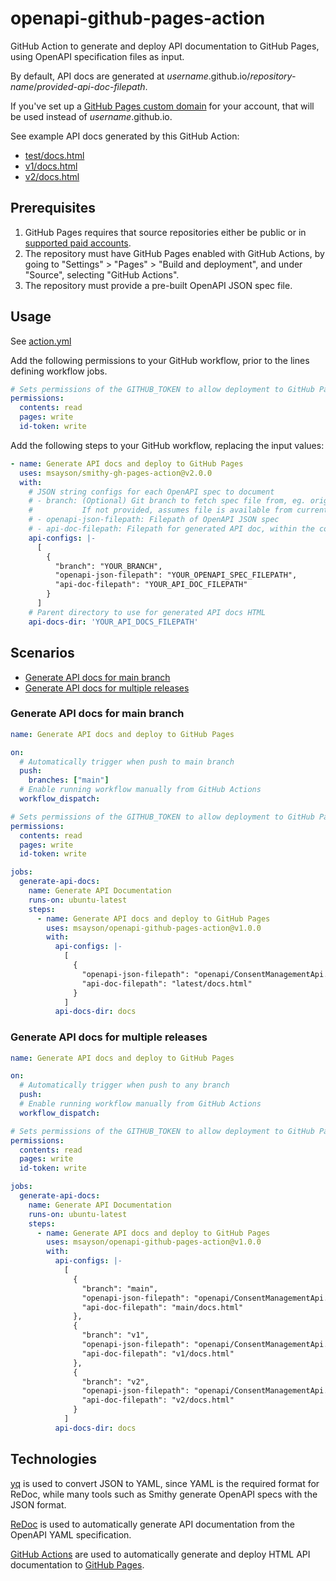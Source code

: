 # openapi-github-pages-action
GitHub Action to generate and deploy API documentation to GitHub Pages, using OpenAPI specification files as input.

By default, API docs are generated at *username*.github.io/*repository-name*/*provided-api-doc-filepath*.

If you've set up a [GitHub Pages custom domain](https://docs.github.com/en/pages/configuring-a-custom-domain-for-your-github-pages-site) for your account, that will be used instead of *username*.github.io.

See example API docs generated by this GitHub Action:
* [test/docs.html](https://www.marksayson.com/openapi-github-pages-action/test/docs.html)
* [v1/docs.html](https://www.marksayson.com/openapi-github-pages-action/v1/docs.html)
* [v2/docs.html](https://www.marksayson.com/openapi-github-pages-action/v2/docs.html)

## Prerequisites

1. GitHub Pages requires that source repositories either be public or in [supported paid accounts](https://docs.github.com/en/pages/getting-started-with-github-pages/about-github-pages).
2. The repository must have GitHub Pages enabled with GitHub Actions, by going to "Settings" > "Pages" > "Build and deployment", and under "Source", selecting "GitHub Actions".
3. The repository must provide a pre-built OpenAPI JSON spec file.

## Usage
See [action.yml](action.yml)

Add the following permissions to your GitHub workflow, prior to the lines defining workflow jobs.

```yaml
# Sets permissions of the GITHUB_TOKEN to allow deployment to GitHub Pages
permissions:
  contents: read
  pages: write
  id-token: write
```

Add the following steps to your GitHub workflow, replacing the input values:

```yaml
- name: Generate API docs and deploy to GitHub Pages
  uses: msayson/smithy-gh-pages-action@v2.0.0
  with:
    # JSON string configs for each OpenAPI spec to document
    # - branch: (Optional) Git branch to fetch spec file from, eg. origin/main
    #           If not provided, assumes file is available from current branch
    # - openapi-json-filepath: Filepath of OpenAPI JSON spec
    # - api-doc-filepath: Filepath for generated API doc, within the common directory defined by api-docs-dir
    api-configs: |-
      [
        {
          "branch": "YOUR_BRANCH",
          "openapi-json-filepath": "YOUR_OPENAPI_SPEC_FILEPATH",
          "api-doc-filepath": "YOUR_API_DOC_FILEPATH"
        }
      ]
    # Parent directory to use for generated API docs HTML
    api-docs-dir: 'YOUR_API_DOCS_FILEPATH'
```

## Scenarios

* [Generate API docs for main branch](#Generate-API-docs-for-main-branch)
* [Generate API docs for multiple releases](#Generate-API-docs-for-multiple-releases)

### Generate API docs for main branch

```yaml
name: Generate API docs and deploy to GitHub Pages

on:
  # Automatically trigger when push to main branch
  push:
    branches: ["main"]
  # Enable running workflow manually from GitHub Actions
  workflow_dispatch:

# Sets permissions of the GITHUB_TOKEN to allow deployment to GitHub Pages
permissions:
  contents: read
  pages: write
  id-token: write

jobs:
  generate-api-docs:
    name: Generate API Documentation
    runs-on: ubuntu-latest
    steps:
      - name: Generate API docs and deploy to GitHub Pages
        uses: msayson/openapi-github-pages-action@v1.0.0
        with:
          api-configs: |-
            [
              {
                "openapi-json-filepath": "openapi/ConsentManagementApi.openapi.json",
                "api-doc-filepath": "latest/docs.html"
              }
            ]
          api-docs-dir: docs
```

### Generate API docs for multiple releases

```yaml
name: Generate API docs and deploy to GitHub Pages

on:
  # Automatically trigger when push to any branch
  push:
  # Enable running workflow manually from GitHub Actions
  workflow_dispatch:

# Sets permissions of the GITHUB_TOKEN to allow deployment to GitHub Pages
permissions:
  contents: read
  pages: write
  id-token: write

jobs:
  generate-api-docs:
    name: Generate API Documentation
    runs-on: ubuntu-latest
    steps:
      - name: Generate API docs and deploy to GitHub Pages
        uses: msayson/openapi-github-pages-action@v1.0.0
        with:
          api-configs: |-
            [
              {
                "branch": "main",
                "openapi-json-filepath": "openapi/ConsentManagementApi.openapi.json",
                "api-doc-filepath": "main/docs.html"
              },
              {
                "branch": "v1",
                "openapi-json-filepath": "openapi/ConsentManagementApi.openapi.json",
                "api-doc-filepath": "v1/docs.html"
              },
              {
                "branch": "v2",
                "openapi-json-filepath": "openapi/ConsentManagementApi.openapi.json",
                "api-doc-filepath": "v2/docs.html"
              }
            ]
          api-docs-dir: docs
```

## Technologies
[yq](https://github.com/mikefarah/yq) is used to convert JSON to YAML, since YAML is the required format for ReDoc, while many tools such as Smithy generate OpenAPI specs with the JSON format.

[ReDoc](https://github.com/Redocly/redoc) is used to automatically generate API documentation from the OpenAPI YAML specification.

[GitHub Actions](https://docs.github.com/en/actions) are used to automatically generate and deploy HTML API documentation to [GitHub Pages](https://pages.github.com/).
